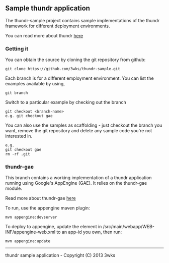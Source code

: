 ## Sample thundr application

The thundr-sample project contains sample implementations of the thundr
framework for different deployment environments.

You can read more about thundr [here](http://3wks.gitub.com/thundr)

### Getting it
You can obtain the source by cloning the git repository from github:

	git clone https://github.com/3wks/thundr-sample.git
	
Each branch is for a different employment environment. You can list the examples
available by using, 
	
	git branch
	
Switch to a particular example by checking out the branch
		
	git checkout <branch-name>
	e.g. git checkout gae
	
You can also use the samples as scaffolding - just checkout the branch you want,
remove the git repository and delete any sample code you're not interested in.

	e.g.
	git checkout gae
	rm -rf .git
	
### thundr-gae

This branch contains a working implementation of a thundr application
running using Google's AppEngine (GAE). It relies on the thundr-gae module.

Read more about thundr-gae [here](http://3wks.github.com/thundr/appengine.html)

To run, use the appengine maven plugin:

	mvn appengine:devserver
	
To deploy to appengine, update the <application> element in /src/main/webapp/WEB-INF/appengine-web.xml to an app-id you own,
then run:

    mvn appengine:update

--------------    
thundr sample application - Copyright (C) 2013 3wks